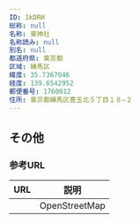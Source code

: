 ```yaml
---
ID: 1kDRH
総称: null
名称: 東神社
名称読み: null
別名: null
都道府県: 東京都
区域: 練馬区
緯度: 35.7367046
経度: 139.6542952
郵便番号: 1760012
住所: 東京都練馬区豊玉北５丁目１８−２
---
```


## その他

### 参考URL

| URL | 説明          |
| --- | ------------- |
|     | OpenStreetMap |
